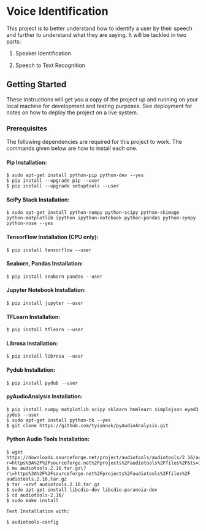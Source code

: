 # Voice Identification

This project is to better understand how to identify a user by their speech and further to understand what they are saying. It will be tackled in two parts:

   1. Speaker Identification
   
   2. Speech to Text Recognition

## Getting Started

These instructions will get you a copy of the project up and running on your local machine for development and testing purposes. See deployment for notes on how to deploy the project on a live system.

### Prerequisites

The following dependencies are required for this project to work. The commands given below are how to install each one.

#### Pip Installation:
    $ sudo apt-get install python-pip python-dev --yes
    $ pip install --upgrade pip --user
    $ pip install --upgrade setuptools --user

#### SciPy Stack Installation:
    $ sudo apt-get install python-numpy python-scipy python-skimage python-matplotlib ipython ipython-notebook python-pandas python-sympy python-nose --yes

#### TensorFlow Installation (CPU only):
    $ pip install tensorflow --user

#### Seaborn, Pandas Installation:
    $ pip install seaborn pandas --user

#### Jupyter Notebook Installation:
    $ pip install jupyter --user

#### TFLearn Installation:
    $ pip install tflearn --user

#### Librosa Installation:
    $ pip install librosa --user

#### Pydub Installation:
    $ pip install pydub --user

#### pyAudioAnalysis Installation:
    $ pip install numpy matplotlib scipy sklearn hmmlearn simplejson eyed3 pydub --user
    $ sudo apt-get install python-tk --yes
    $ git clone https://github.com/tyiannak/pyAudioAnalysis.git

#### Python Audio Tools Installation:
    $ wget https://downloads.sourceforge.net/project/audiotools/audiotools/2.16/audiotools.2.16.tar.gz?r=https%3A%2F%2Fsourceforge.net%2Fprojects%2Faudiotools%2Ffiles%2F&ts=1490043434&use_mirror=dronedata
    $ mv audiotools.2.16.tar.gz\?r\=https%3A%2F%2Fsourceforge.net%2Fprojects%2Faudiotools%2Ffiles%2F audiotools.2.16.tar.gz
    $ tar -xzvf audiotools.2.16.tar.gz
    $ sudo apt-get install libcdio-dev libcdio-paranoia-dev
    $ cd audiotools-2.16/
    $ sudo make install
    
    Test Installation with:
    
    $ audiotools-config
